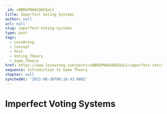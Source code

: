 ```yaml
---
_id: xNBRkPNHAGQ6EQaLS
title: Imperfect Voting Systems
author: null
url: null
slug: imperfect-voting-systems
type: post
tags:
  - LessWrong
  - Concept
  - Post
  - Voting_Theory
  - Game_Theory
href: https://www.lesswrong.com/posts/xNBRkPNHAGQ6EQaLS/imperfect-voting-systems
sequence: Introduction to Game Theory
chapter: null
synchedAt: '2022-08-30T08:16:43.008Z'
---
```


# Imperfect Voting Systems
